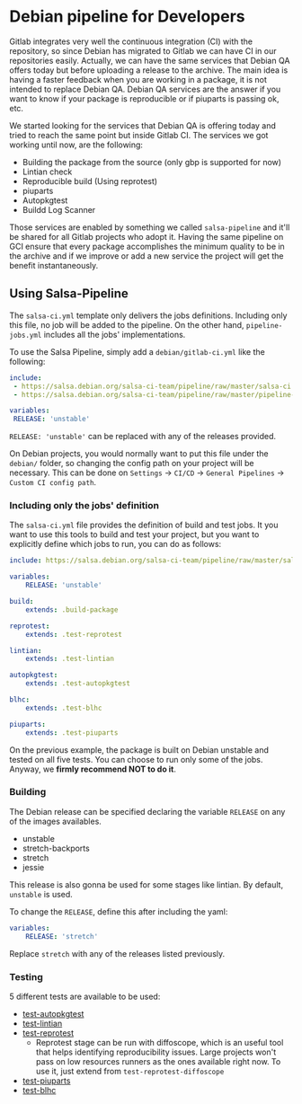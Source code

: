 # Debian pipeline for Developers

Gitlab integrates very well the continuous integration (CI) with the repository, so since Debian has migrated to Gitlab we can have CI in our repositories easily. Actually, we can have the same services that Debian QA offers today but before uploading a release to the archive. The main idea is having a faster feedback when you are working in a package, it is not intended to replace Debian QA. Debian QA services are the answer if you want to know if your package is reproducible or if piuparts is passing ok, etc.

We started looking for the services that Debian QA is offering today and tried to reach the same point but inside Gitlab CI. The services we got working until now, are the following:

 * Building the package from the source (only gbp is supported for now)
 * Lintian check
 * Reproducible build (Using reprotest)
 * piuparts
 * Autopkgtest
 * Buildd Log Scanner

Those services are enabled by something we called `salsa-pipeline` and it'll be shared for all Gitlab projects who adopt it. Having the same pipeline on GCI ensure that every package accomplishes the minimum quality to be in the archive and if we improve or add a new service the project will get the benefit instantaneously.


## Using Salsa-Pipeline

The `salsa-ci.yml` template only delivers the jobs definitions. Including only this file, no job will be added to the pipeline.
On the other hand, `pipeline-jobs.yml` includes all the jobs' implementations.

To use the Salsa Pipeline, simply add a `debian/gitlab-ci.yml` like the following:

```yaml
include: 
 - https://salsa.debian.org/salsa-ci-team/pipeline/raw/master/salsa-ci.yml
 - https://salsa.debian.org/salsa-ci-team/pipeline/raw/master/pipeline-jobs.yml

variables:
 RELEASE: 'unstable'
```

`RELEASE: 'unstable'` can be replaced with any of the releases provided.

On Debian projects, you would normally want to put this file under the `debian/` folder, so changing the config path on your project will be necessary.
This can be done on `Settings` -> `CI/CD` -> `General Pipelines` -> `Custom CI config path`.

### Including only the jobs' definition

The `salsa-ci.yml` file provides the definition of build and test jobs.
It you want to use this tools to build and test your project, but you want to explicitly define which jobs to run, you can do as follows:

```yaml
include: https://salsa.debian.org/salsa-ci-team/pipeline/raw/master/salsa-ci.yml

variables:
    RELEASE: 'unstable'

build:
    extends: .build-package

reprotest:
    extends: .test-reprotest

lintian:
    extends: .test-lintian

autopkgtest:
    extends: .test-autopkgtest

blhc:
    extends: .test-blhc

piuparts:
    extends: .test-piuparts

```

On the previous example, the package is built on Debian unstable and tested on all five tests.
You can choose to run only some of the jobs. 
Anyway, we **firmly recommend NOT to do it**.

### Building
The Debian release can be specified declaring the variable `RELEASE` on any of the images availables.
 - unstable
 - stretch-backports
 - stretch
 - jessie

This release is also gonna be used for some stages like lintian.
By default, `unstable` is used.

To change the `RELEASE`, define this after including the yaml:
```yaml
variables:
    RELEASE: 'stretch'
```
Replace `stretch` with any of the releases listed previously.


### Testing
5 different tests are available to be used:
 - [test-autopkgtest](https://salsa.debian.org/ci-team/autopkgtest/raw/master/doc/README.package-tests.rst)
 - [test-lintian](https://github.com/Debian/lintian)
 - [test-reprotest](https://reproducible-builds.org/tools)
   - Reprotest stage can be run with diffoscope, which is an useful tool that helps identifying reproducibility issues. Large projects won't pass on low resources runners as the ones available right now. To use it, just extend from `test-reprotest-diffoscope`
 - [test-piuparts](https://piuparts.debian.org)
 - [test-blhc](https://qa.debian.org/bls/)
